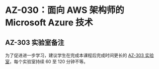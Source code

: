 ﻿# AZ-030：面向 AWS 架构师的 Microsoft Azure 技术


## AZ-303 实验室备注

为了促进进一步学习，建议学生在完成本课程后完成时间更长的 [AZ-303 实验室](https://github.com/MicrosoftLearning/AZ-303-Microsoft-Azure-Architect-Technologies)，每个实验室持续 60 至 120 分钟不等。